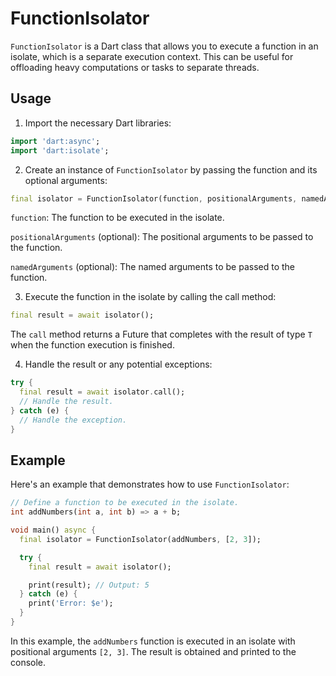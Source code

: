 # FunctionIsolator

`FunctionIsolator` is a Dart class that allows you to execute a function in an isolate, which is a separate execution context. This can be useful for offloading heavy computations or tasks to separate threads.

## Usage

1. Import the necessary Dart libraries:

```dart
import 'dart:async';
import 'dart:isolate';
```

2. Create an instance of `FunctionIsolator` by passing the function and its optional arguments:

```dart
final isolator = FunctionIsolator(function, positionalArguments, namedArguments);
```

`function`: The function to be executed in the isolate.

`positionalArguments` (optional): The positional arguments to be passed to the function.

`namedArguments` (optional): The named arguments to be passed to the function.

3. Execute the function in the isolate by calling the call method:

```dart
final result = await isolator();
```

The `call` method returns a Future that completes with the result of type `T` when the function execution is finished.

4. Handle the result or any potential exceptions:

```dart
try {
  final result = await isolator.call();
  // Handle the result.
} catch (e) {
  // Handle the exception.
}
```

## Example

Here's an example that demonstrates how to use `FunctionIsolator`:

```dart
// Define a function to be executed in the isolate.
int addNumbers(int a, int b) => a + b;

void main() async {
  final isolator = FunctionIsolator(addNumbers, [2, 3]);

  try {
    final result = await isolator();

    print(result); // Output: 5
  } catch (e) {
    print('Error: $e');
  }
}
```

In this example, the `addNumbers` function is executed in an isolate with positional arguments `[2, 3]`. The result is obtained and printed to the console.

